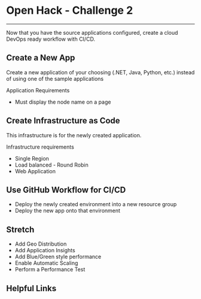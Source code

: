 # Open Hack - Challenge 2

---

Now that you have the source applications configured, create a cloud DevOps ready workflow with CI/CD.

## Create a New App

Create a new application of your choosing (.NET, Java, Python, etc.) instead of using one of the sample applications

Application Requirements

* Must display the node name on a page

## Create Infrastructure as Code

This infrastructure is for the newly created application.

Infrastructure requirements

* Single Region
* Load balanced - Round Robin
* Web Application

## Use GitHub Workflow for CI/CD

* Deploy the newly created environment into a new resource group
* Deploy the new app onto that environment

## Stretch

* Add Geo Distribution
* Add Application Insights
* Add Blue/Green style performance
* Enable Automatic Scaling
* Perform a Performance Test

## Helpful Links
